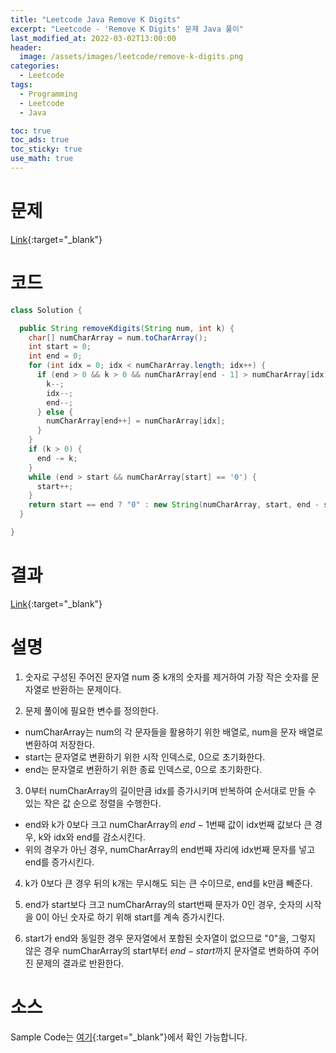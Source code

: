```yaml
---
title: "Leetcode Java Remove K Digits"
excerpt: "Leetcode - 'Remove K Digits' 문제 Java 풀이"
last_modified_at: 2022-03-02T13:00:00
header:
  image: /assets/images/leetcode/remove-k-digits.png
categories:
  - Leetcode
tags:
  - Programming
  - Leetcode
  - Java

toc: true
toc_ads: true
toc_sticky: true
use_math: true
---
```

# 문제
[Link](https://leetcode.com/problems/remove-k-digits/){:target="_blank"}

# 코드
```java
class Solution {

  public String removeKdigits(String num, int k) {
    char[] numCharArray = num.toCharArray();
    int start = 0;
    int end = 0;
    for (int idx = 0; idx < numCharArray.length; idx++) {
      if (end > 0 && k > 0 && numCharArray[end - 1] > numCharArray[idx]) {
        k--;
        idx--;
        end--;
      } else {
        numCharArray[end++] = numCharArray[idx];
      }
    }
    if (k > 0) {
      end -= k;
    }
    while (end > start && numCharArray[start] == '0') {
      start++;
    }
    return start == end ? "0" : new String(numCharArray, start, end - start);
  }

}
```

# 결과
[Link](https://leetcode.com/submissions/detail/651635861/){:target="_blank"}

# 설명
1. 숫자로 구성된 주어진 문자열 num 중 k개의 숫자를 제거하여 가장 작은 숫자를 문자열로 반환하는 문제이다.

2. 문제 풀이에 필요한 변수를 정의한다.
- numCharArray는 num의 각 문자들을 활용하기 위한 배열로, num을 문자 배열로 변환하여 저장한다.
- start는 문자열로 변환하기 위한 시작 인덱스로, 0으로 초기화한다.
- end는 문자열로 변환하기 위한 종료 인덱스로, 0으로 초기화한다.

3. 0부터 numCharArray의 길이만큼 idx를 증가시키며 반복하여 순서대로 만들 수 있는 작은 값 순으로 정렬을 수행한다.
- end와 k가 0보다 크고 numCharArray의 $end - 1$번째 값이 idx번째 값보다 큰 경우, k와 idx와 end를 감소시킨다.
- 위의 경우가 아닌 경우, numCharArray의 end번째 자리에 idx번째 문자를 넣고 end를 증가시킨다.

4. k가 0보다 큰 경우 뒤의 k개는 무시해도 되는 큰 수이므로, end를 k만큼 빼준다.

5. end가 start보다 크고 numCharArray의 start번째 문자가 0인 경우, 숫자의 시작을 0이 아닌 숫자로 하기 위해 start를 계속 증가시킨다.

6. start가 end와 동일한 경우 문자열에서 포함된 숫자열이 없으므로 "0"을, 그렇지 않은 경우 numCharArray의 start부터 $end - start$까지 문자열로 변화하여 주어진 문제의 결과로 반환한다.

# 소스
Sample Code는 [여기](https://github.com/GracefulSoul/leetcode/blob/master/src/main/java/gracefulsoul/problems/RemoveKDigits.java){:target="_blank"}에서 확인 가능합니다.